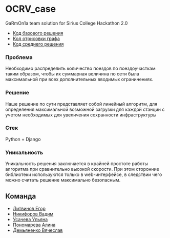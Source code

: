 # OCRV_case
GaRmOn1a team solution for Sirius College Hackathon 2.0

- [Код базового решения](./base.py)
- [Код отрисовки графа](./graph.py)
- [Код среднего решения](./new.ipynb)

### Проблема

Необходимо распределить количество поездов по поездоучасткам таким образом, чтобы их суммарная величина по сети была максимальной при всех дополнительных вводимых ограничениях.

### Решение

Наше решение по сути представляет собой линейный алгоритм, для определения максимальной возможной загрузки для каждой станции с учетом необходимых для увеличения сохранности инфраструктуры 

### Стек

Python + Django

### Уникальность
Уникальность решения заключается в крайней простоте работы алгоритма при сравнительно высокой скорости. При этом сторонние библиотеки используются только в web-интерфейсе, в следствии чего можно считать решение максимально безопасным.


## Команда

- [Литвинов Егор](github.com/EgorikA4)
- [Никифоров Вадим](github.com/dimmension)
- [Усачева Ульяна](github.com/UsachovaUlyana)
- [Пономарева Алина](github.com/alyaa17)
- [Демьяненко Вячеслав](github.com/slavikyd)
